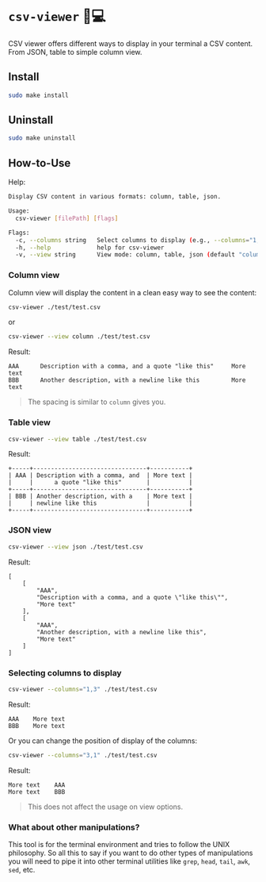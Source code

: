 # `csv-viewer` 📑💻
CSV viewer offers different ways to display in your terminal a CSV content. From JSON, table to simple column view.

## Install
```bash
sudo make install
```

## Uninstall
```bash
sudo make uninstall
```

## How-to-Use
Help: 
```bash
Display CSV content in various formats: column, table, json.

Usage:
  csv-viewer [filePath] [flags]

Flags:
  -c, --columns string   Select columns to display (e.g., --columns="1,3")
  -h, --help             help for csv-viewer
  -v, --view string      View mode: column, table, json (default "column")
```

### Column view
Column view will display the content in a clean easy way to see the content:  
```bash
csv-viewer ./test/test.csv
```
or
```bash
csv-viewer --view column ./test/test.csv
```

Result: 
```
AAA      Description with a comma, and a quote "like this"     More text
BBB      Another description, with a newline like this         More text
```

> The spacing is similar to `column` gives you.

### Table view
```bash
csv-viewer --view table ./test/test.csv
```

Result:
```
+-----+--------------------------------+-----------+
| AAA | Description with a comma, and  | More text |
|     |      a quote "like this"       |           |
+-----+--------------------------------+-----------+
| BBB | Another description, with a    | More text |
|     | newline like this              |           |
+-----+--------------------------------+-----------+
```

### JSON view
```bash
csv-viewer --view json ./test/test.csv
```

Result:
```
[
    [
        "AAA",
        "Description with a comma, and a quote \"like this\"",
        "More text"
    ],
    [
        "AAA",
        "Another description, with a newline like this",
        "More text"
    ]
]
```

### Selecting columns to display
```bash
csv-viewer --columns="1,3" ./test/test.csv
```

Result:
```
AAA    More text
BBB    More text
```

Or you can change the position of display of the columns: 
```bash
csv-viewer --columns="3,1" ./test/test.csv
```

Result:
```
More text    AAA
More text    BBB
```

> This does not affect the usage on view options.

### What about other manipulations?
This tool is for the terminal environment and tries to follow the UNIX philosophy. 
So all this to say if you want to do other types of manipulations you will need to pipe it into other terminal utilities like `grep`, `head`, `tail`, `awk`, `sed`, etc.